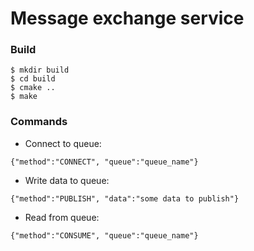 # Message exchange service

### Build
```shell
$ mkdir build
$ cd build
$ cmake ..
$ make
```

### Commands
* Connect to queue:
```
{"method":"CONNECT", "queue":"queue_name"}
```
* Write data to queue:
```
{"method":"PUBLISH", "data":"some data to publish"}
```
* Read from queue:
```
{"method":"CONSUME", "queue":"queue_name"}
```
